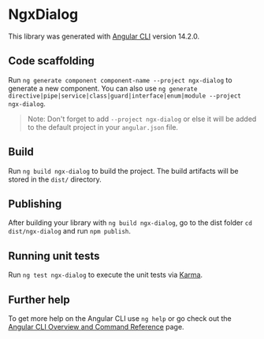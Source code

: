 # NgxDialog

This library was generated with [Angular CLI](https://github.com/angular/angular-cli) version 14.2.0.

## Code scaffolding

Run `ng generate component component-name --project ngx-dialog` to generate a new component. You can also use `ng generate directive|pipe|service|class|guard|interface|enum|module --project ngx-dialog`.
> Note: Don't forget to add `--project ngx-dialog` or else it will be added to the default project in your `angular.json` file. 

## Build

Run `ng build ngx-dialog` to build the project. The build artifacts will be stored in the `dist/` directory.

## Publishing

After building your library with `ng build ngx-dialog`, go to the dist folder `cd dist/ngx-dialog` and run `npm publish`.

## Running unit tests

Run `ng test ngx-dialog` to execute the unit tests via [Karma](https://karma-runner.github.io).

## Further help

To get more help on the Angular CLI use `ng help` or go check out the [Angular CLI Overview and Command Reference](https://angular.io/cli) page.
